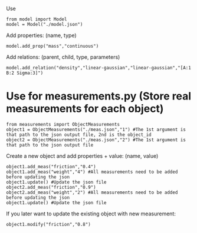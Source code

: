 Use
```
from model import Model
model = Model("./model.json")
```

Add properties: (name, type)

``model.add_prop("mass","continuous")``

Add relations: (parent, child, type, parameters)

``model.add_relation("density","linear-gaussian","linear-gaussian","[A:1 B:2 Sigma:3]")``


# Use for measurements.py (Store real measurements for each object)
```
from measurements import ObjectMeasurements
object1 = ObjectMeasurements("./meas.json","1") #The 1st argument is that path to the json output file, 2nd is the object_id
object2 = ObjectMeasurements("./meas.json","2") #The 1st argument is that path to the json output file
```
Create a new object and add properties + value: (name, value) 

```
object1.add_meas("friction","0.4")
object1.add_meas("weight","4") #All measurements need to be added before updating the json
object1.update() #Update the json file
object2.add_meas("friction","0.9")
object2.add_meas("weight","2") #All measurements need to be added before updating the json
object1.update() #Update the json file
```

If you later want to update the existing object with new measurement:
```
object1.modify("friction","0.8")
```

